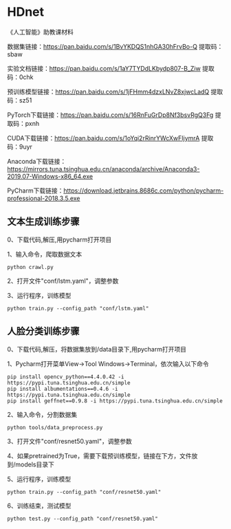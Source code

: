 # HDnet


《人工智能》助教课材料

数据集链接：https://pan.baidu.com/s/1BvYKDQS1nhGA30hFrvBo-Q 
提取码：sbaw 

实验文档链接：https://pan.baidu.com/s/1aY7TYDdLKbydp807-B_Ziw 
提取码：0chk

预训练模型链接：https://pan.baidu.com/s/1jFHmm4dzxLNvZ8xjwcLadQ 
提取码：sz51 

PyTorch下载链接：https://pan.baidu.com/s/16RnFuGrDp8Nf3bsvRgQ3Fg
提取码：pxnh

CUDA下载链接：https://pan.baidu.com/s/1oYqi2rRinrYWcXwFIjymrA
提取码：9uyr

Anaconda下载链接：https://mirrors.tuna.tsinghua.edu.cn/anaconda/archive/Anaconda3-2019.07-Windows-x86_64.exe

PyCharm下载链接：https://download.jetbrains.8686c.com/python/pycharm-professional-2018.3.5.exe

## 文本生成训练步骤
0、下载代码,解压,用pycharm打开项目

1、输入命令，爬取数据文本
```
python crawl.py
```

2、打开文件"conf/lstm.yaml"，调整参数

3、运行程序，训练模型
```
python train.py --config_path "conf/lstm.yaml"
```


## 人脸分类训练步骤
0、下载代码,解压，将数据集放到/data目录下,用pycharm打开项目

1、Pycharm打开菜单View->Tool Windows->Terminal，依次输入以下命令
```
pip install opencv_python==4.4.0.42 -i https://pypi.tuna.tsinghua.edu.cn/simple 
pip install albumentations==0.4.6 -i https://pypi.tuna.tsinghua.edu.cn/simple 
pip install geffnet==0.9.8 -i https://pypi.tuna.tsinghua.edu.cn/simple 
```

2、输入命令，分割数据集
```
python tools/data_preprocess.py
```

3、打开文件"conf/resnet50.yaml"，调整参数

4、如果pretrained为True，需要下载预训练模型，链接在下方，文件放到/models目录下

5、运行程序，训练模型
```
python train.py --config_path "conf/resnet50.yaml"
```

6、训练结束，测试模型
```
python test.py --config_path "conf/resnet50.yaml"
```


